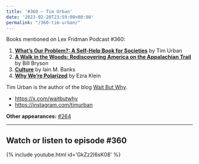 ```yaml
---
title: '#360 – Tim Urban'
date: '2023-02-20T23:59:00+00:00'
permalink: "/360-tim-urban/"
---
```


Books mentioned on Lex Fridman Podcast #360:

1. <b><a href="https://amzn.to/3YQpMZH" target="_blank" rel="sponsored noopener noreferrer">What’s Our Problem?: A Self-Help Book for Societies</a></b> by Tim Urban
2. <b><a href="https://amzn.to/3XSRiEA" target="_blank" rel="sponsored noopener noreferrer">A Walk in the Woods: Rediscovering America on the Appalachian Trail</a></b> by Bill Bryson
3. <b><a href="https://amzn.to/3EuuRik" target="_blank" rel="sponsored noopener noreferrer">Culture</a></b> by Iain M. Banks
4. <b><a href="https://amzn.to/3ILinoX" target="_blank" rel="sponsored noopener noreferrer">Why We’re Polarized</a></b> by Ezra Klein

Tim Urban is the author of the blog [Wait But Why](https://waitbutwhy.com/).

- <a href="https://x.com/waitbutwhy" target="_blank">https://x.com/waitbutwhy</a>
- <a href="https://instagram.com/timurban" target="_blank">https://instagram.com/timurban</a>

**Other appearances:** [\#264](/264-tim-urban/)

- - - - - -

## Watch or listen to episode #360

{% include youtube.html id='GkZz2I6sK08' %}